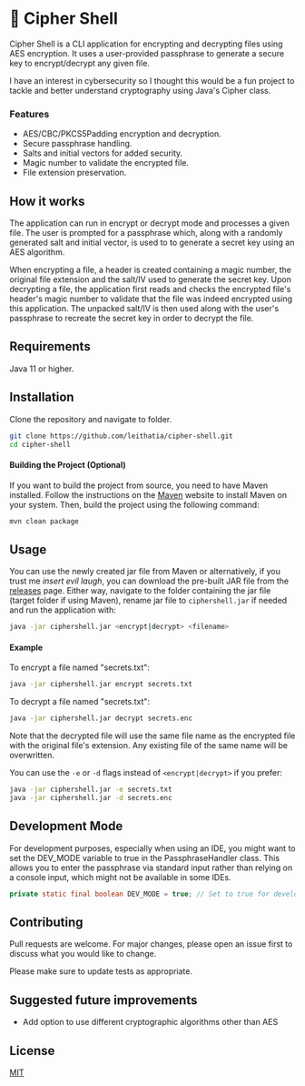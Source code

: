 # 🔐 Cipher Shell

Cipher Shell is a CLI application for encrypting and decrypting files using AES encryption. It uses a user-provided passphrase to generate a secure key to encrypt/decrypt any given file.

I have an interest in cybersecurity so I thought this would be a fun project to tackle and better understand cryptography using Java's Cipher class.

### Features
- AES/CBC/PKCS5Padding encryption and decryption.
- Secure passphrase handling.
- Salts and initial vectors for added security.
- Magic number to validate the encrypted file.
- File extension preservation.

## How it works
The application can run in encrypt or decrypt mode and processes a given file. The user is prompted for a passphrase which, along with a randomly generated salt and initial vector, is used to to generate a secret key using an AES algorithm. 

When encrypting a file, a header is created containing a magic number, the original file extension and the salt/IV used to generate the secret key. Upon decrypting a file, the application first reads and checks the encrypted file's header's magic number to validate that the file was indeed encrypted using this application. The unpacked salt/IV is then used along with the user's passphrase to recreate the secret key in order to decrypt the file.

## Requirements
Java 11 or higher.
## Installation
Clone the repository and navigate to folder.

```bash
git clone https://github.com/leithatia/cipher-shell.git
cd cipher-shell
```

#### Building the Project (Optional)
If you want to build the project from source, you need to have Maven installed. Follow the instructions on the [Maven](https://maven.apache.org/install.html) website to install Maven on your system. Then, build the project using the following command:

```bash
mvn clean package
```
## Usage

You can use the newly created jar file from Maven or alternatively, if you trust me *insert evil laugh*, you can download the pre-built JAR file from the [releases](https://github.com/leithatia/cipher-shell/releases/tag/v1.0) page. Either way, navigate to the folder containing the jar file (target folder if using Maven), rename jar file to `ciphershell.jar` if needed and run the application with:

```bash
java -jar ciphershell.jar <encrypt|decrypt> <filename>
```

#### Example
To encrypt a file named "secrets.txt":

```bash
java -jar ciphershell.jar encrypt secrets.txt
```

To decrypt a file named "secrets.txt":

```bash
java -jar ciphershell.jar decrypt secrets.enc
```

Note that the decrypted file will use the same file name as the encrypted file with the original file's extension. Any existing file of the same name will be overwritten.

You can use the `-e` or `-d` flags instead of `<encrypt|decrypt>` if you prefer:
```bash
java -jar ciphershell.jar -e secrets.txt
java -jar ciphershell.jar -d secrets.enc
```

## Development Mode

For development purposes, especially when using an IDE, you might want to set the DEV_MODE variable to true in the PassphraseHandler class. This allows you to enter the passphrase via standard input rather than relying on a console input, which might not be available in some IDEs. 

```java
private static final boolean DEV_MODE = true; // Set to true for development
```

## Contributing

Pull requests are welcome. For major changes, please open an issue first
to discuss what you would like to change.

Please make sure to update tests as appropriate.

## Suggested future improvements

- Add option to use different cryptographic algorithms other than AES

## License

[MIT](https://choosealicense.com/licenses/mit/)
